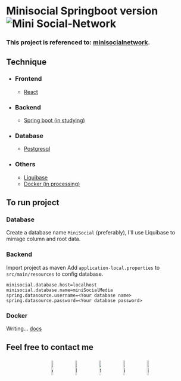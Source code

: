 # Minisocial Springboot version ![Mini Social-Network](https://github.com/nguyentrinhan-dev/minisocial-spring/workflows/Build%20jar/badge.svg)

### This project is referenced to: [minisocialnetwork](https://github.com/nguyentrinhan-dev/minisocialnetwork).

## Technique
- ### Frontend
    - [React](http://reactjs.org/docs/)
- ### Backend
    - [Spring boot (in studying)](https://spring.io/)
- ### Database
    - [Postgresql](https://www.postgresql.org/docs/)
- ### Others
    - [Liquibase](https://docs.liquibase.com/home.html)
    - [Docker (in processing)](https://docs.docker.com/)

## To run project
### Database
Create a database name `MiniSocial` (preferably), I'll use Liquibase to mirrage column and root data.
### Backend
Import project as maven
Add `application-local.properties` to `src/main/resources` to config database.
```
minisocial.database.host=localhost
minisocial.database.name=miniSocialMedia
spring.datasource.username=<Your database name>
spring.datasource.password=<Your database password>
```
### Docker
Writing...
[docs](https://www.callicoder.com/spring-boot-spring-security-jwt-mysql-react-app-part-3/)

## Feel free to contact me
<p align="center">
	<a href="https://github.com/nguyentrinhan-dev"><img alt="github" width="10%" style="padding:5px" src="https://img.icons8.com/clouds/100/000000/github.png"/></a>
	<a href="https://www.linkedin.com/in/nguyentrinhan-dev/"><img alt="linkedin" width="10%" style="padding:5px" src="https://img.icons8.com/clouds/100/000000/linkedin.png"/></a>
	<a href="https://www.facebook.com/nguyentrinhan.dev/"><img alt="facebook" width="10%" style="padding:5px" src="https://img.icons8.com/clouds/100/000000/facebook-new.png"/></a>
	<a href="https://www.instagram.com/ig.nhan.nguyen/"><img alt="instagram" width="10%" style="padding:5px" src="https://img.icons8.com/clouds/100/000000/instagram.png"/></a>
    <a href="https://www.messenger.com/t/nguyentrinhan.dev/"><img alt="instagram" width="10%" style="padding:5px" src="https://img.icons8.com/clouds/100/000000/facebook-messenger.png"/></a>
</p>